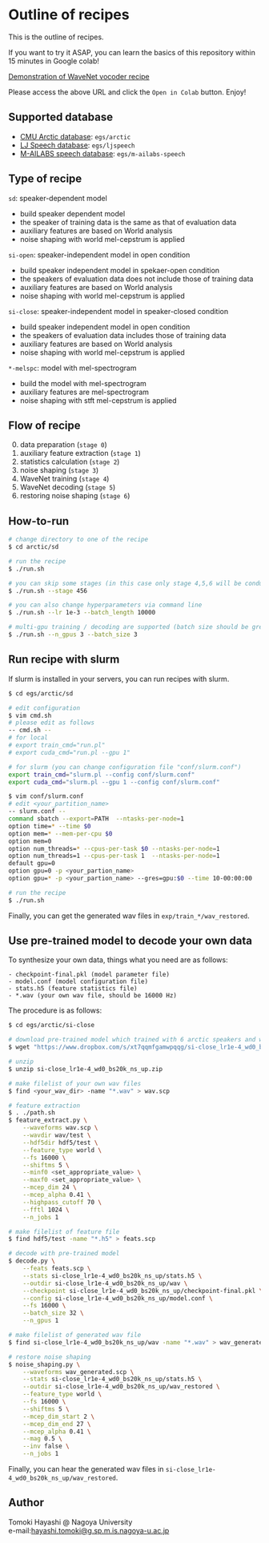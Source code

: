 # Outline of recipes

This is the outline of recipes.

If you want to try it ASAP, you can learn the basics of this repository within 15 minutes in Google colab!

[Demonstration of WaveNet vocoder recipe](https://gist.github.com/kan-bayashi/a248c257a3b0c623fb6da783f25646ba)

Please access the above URL and click the `Open in Colab` button. Enjoy!


## Supported database

- [CMU Arctic database](http://www.festvox.org/cmu_arctic/): `egs/arctic`
- [LJ Speech database](https://keithito.com/LJ-Speech-Dataset/): `egs/ljspeech`
- [M-AILABS speech database](http://www.m-ailabs.bayern/en/the-mailabs-speech-dataset/): `egs/m-ailabs-speech`

## Type of recipe

`sd`: speaker-dependent model

- build speaker dependent model
- the speaker of training data is the same as that of evaluation data
- auxiliary features are based on World analysis
- noise shaping with world mel-cepstrum is applied

`si-open`: speaker-independent model in open condition

- build speaker independent model in spekaer-open condition
- the speakers of evaluation data does not include those of training data
- auxiliary features are based on World analysis
- noise shaping with world mel-cepstrum is applied

`si-close`: speaker-independent model in speaker-closed condition

- build speaker independent model in open condition
- the speakers of evaluation data includes those of training data
- auxiliary features are based on World analysis
- noise shaping with world mel-cepstrum is applied

`*-melspc`: model with mel-spectrogram

- build the model with mel-spectrogram
- auxiliary features are mel-spectrogram
- noise shaping with stft mel-cepstrum is applied

## Flow of recipe

0. data preparation (`stage 0`)
1. auxiliary feature extraction (`stage 1`)
2. statistics calculation (`stage 2`)
3. noise shaping (`stage 3`)
4. WaveNet training (`stage 4`)
5. WaveNet decoding (`stage 5`)
6. restoring noise shaping (`stage 6`)

## How-to-run

```bash
# change directory to one of the recipe
$ cd arctic/sd

# run the recipe
$ ./run.sh

# you can skip some stages (in this case only stage 4,5,6 will be conducted)
$ ./run.sh --stage 456

# you can also change hyperparameters via command line
$ ./run.sh --lr 1e-3 --batch_length 10000

# multi-gpu training / decoding are supported (batch size should be greater than #gpus)
$ ./run.sh --n_gpus 3 --batch_size 3
```

## Run recipe with slurm

If slurm is installed in your servers, you can run recipes with slurm.

```bash
$ cd egs/arctic/sd

# edit configuration
$ vim cmd.sh
# please edit as follows
-- cmd.sh --
# for local
# export train_cmd="run.pl"
# export cuda_cmd="run.pl --gpu 1"

# for slurm (you can change configuration file "conf/slurm.conf")
export train_cmd="slurm.pl --config conf/slurm.conf"
export cuda_cmd="slurm.pl --gpu 1 --config conf/slurm.conf"

$ vim conf/slurm.conf
# edit <your_partition_name>
-- slurm.conf --
command sbatch --export=PATH  --ntasks-per-node=1
option time=* --time $0
option mem=* --mem-per-cpu $0
option mem=0
option num_threads=* --cpus-per-task $0 --ntasks-per-node=1
option num_threads=1 --cpus-per-task 1  --ntasks-per-node=1
default gpu=0
option gpu=0 -p <your_partion_name>
option gpu=* -p <your_partion_name> --gres=gpu:$0 --time 10-00:00:00

# run the recipe
$ ./run.sh
```

Finally, you can get the generated wav files in `exp/train_*/wav_restored`.

## Use pre-trained model to decode your own data

To synthesize your own data, things what you need are as follows:

```
- checkpoint-final.pkl (model parameter file)
- model.conf (model configuration file)
- stats.h5 (feature statistics file)
- *.wav (your own wav file, should be 16000 Hz)
```

The procedure is as follows:

```bash
$ cd egs/arctic/si-close

# download pre-trained model which trained with 6 arctic speakers and world features
$ wget "https://www.dropbox.com/s/xt7qqmfgamwpqqg/si-close_lr1e-4_wd0_bs20k_ns_up.zip?dl=0" -O si-close_lr1e-4_wd0_bs20k_ns_up.zip

# unzip
$ unzip si-close_lr1e-4_wd0_bs20k_ns_up.zip

# make filelist of your own wav files
$ find <your_wav_dir> -name "*.wav" > wav.scp

# feature extraction
$ . ./path.sh
$ feature_extract.py \
    --waveforms wav.scp \
    --wavdir wav/test \
    --hdf5dir hdf5/test \
    --feature_type world \
    --fs 16000 \
    --shiftms 5 \
    --minf0 <set_appropriate_value> \
    --maxf0 <set_appropriate_value> \
    --mcep_dim 24 \
    --mcep_alpha 0.41 \
    --highpass_cutoff 70 \
    --fftl 1024 \
    --n_jobs 1

# make filelist of feature file
$ find hdf5/test -name "*.h5" > feats.scp

# decode with pre-trained model
$ decode.py \
    --feats feats.scp \
    --stats si-close_lr1e-4_wd0_bs20k_ns_up/stats.h5 \
    --outdir si-close_lr1e-4_wd0_bs20k_ns_up/wav \
    --checkpoint si-close_lr1e-4_wd0_bs20k_ns_up/checkpoint-final.pkl \
    --config si-close_lr1e-4_wd0_bs20k_ns_up/model.conf \
    --fs 16000 \
    --batch_size 32 \
    --n_gpus 1

# make filelist of generated wav file
$ find si-close_lr1e-4_wd0_bs20k_ns_up/wav -name "*.wav" > wav_generated.scp

# restore noise shaping
$ noise_shaping.py \
    --waveforms wav_generated.scp \
    --stats si-close_lr1e-4_wd0_bs20k_ns_up/stats.h5 \
    --outdir si-close_lr1e-4_wd0_bs20k_ns_up/wav_restored \
    --feature_type world \
    --fs 16000 \
    --shiftms 5 \
    --mcep_dim_start 2 \
    --mcep_dim_end 27 \
    --mcep_alpha 0.41 \
    --mag 0.5 \
    --inv false \
    --n_jobs 1
```

Finally, you can hear the generated wav files in `si-close_lr1e-4_wd0_bs20k_ns_up/wav_restored`.

## Author

Tomoki Hayashi @ Nagoya University  
e-mail:hayashi.tomoki@g.sp.m.is.nagoya-u.ac.jp
